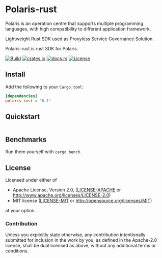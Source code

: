 # Polaris-rust

Polaris is an operation centre that supports multiple programming languages, with high compatibility to different application framework. 

Lightweight Rust SDK used as Proxyless Service Governance Solution.

Polaris-rust is rust SDK for Polaris.



[![Build](https://github.com/houseme/polaris-rust/workflows/Build/badge.svg)](https://github.com/houseme/polaris-rust/actions?query=workflow%3ABuild)
[![crates.io](https://img.shields.io/crates/v/polaris-rust.svg)](https://crates.io/crates/polaris-rust)
[![docs.rs](https://docs.rs/polaris-rust/badge.svg)](https://docs.rs/polaris-rust/)
[![License](https://img.shields.io/crates/l/polaris-rust)](LICENSE-APACHE)


## Install

Add the following to your `Cargo.toml`:
```toml
[dependencies]
polaris-rust = "0.1"
```

## Quickstart

```rust

```

## Benchmarks


Run them yourself with `cargo bench`.



## License

Licensed under either of

* Apache License, Version 2.0, ([LICENSE-APACHE](LICENSE-APACHE) or http://www.apache.org/licenses/LICENSE-2.0)
* MIT license ([LICENSE-MIT](LICENSE-MIT) or http://opensource.org/licenses/MIT)

at your option.

### Contribution

Unless you explicitly state otherwise, any contribution intentionally submitted for inclusion in the work by you, as defined in the Apache-2.0 license, shall be dual licensed as above, without any additional terms or conditions.